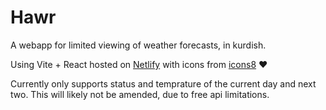 # Hawr

A webapp for limited viewing of weather forecasts, in kurdish.

Using Vite + React hosted on [Netlify](https://hawr.netlify.app/) with icons from [icons8](https://icons8.com/) ♥️

Currently only supports status and temprature of the current day and next two. This will likely not be amended, due to free api limitations.
